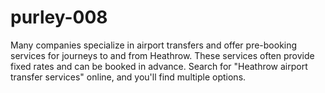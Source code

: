 # purley-008
Many companies specialize in airport transfers and offer pre-booking services for journeys to and from Heathrow. These services often provide fixed rates and can be booked in advance. Search for "Heathrow airport transfer services" online, and you'll find multiple options. 
